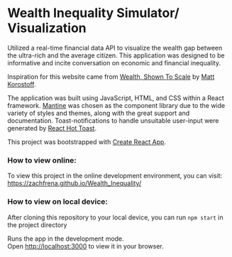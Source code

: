 # Wealth Inequality Simulator/ Visualization

Utilized a real-time financial data API to visualize the wealth gap between the ultra-rich and the average citizen.
This application was designed to be informative and incite conversation on economic and financial inequality.

Inspiration for this website came from [Wealth, Shown To Scale](https://mkorostoff.github.io/1-pixel-wealth/) by [Matt Korostoff](https://github.com/MKorostoff).

The application was built using JavaScript, HTML, and CSS within a React framework. [Mantine](https://github.com/mantinedev/mantine) was chosen as the component library due to the wide variety of styles and themes, along with the great support and documentation. Toast-notifications to handle unsuitable user-input were generated by [React Hot Toast](https://react-hot-toast.com/).

This project was bootstrapped with [Create React App](https://github.com/facebook/create-react-app). 

### How to view online:

To view this project in the online development environment, you can visit: https://zachfrena.github.io/Wealth_Inequality/

### How to view on local device:

After cloning this repository to your local device, you can run `npm start` in the project directory

Runs the app in the development mode.\
Open [http://localhost:3000](http://localhost:3000) to view it in your browser.
